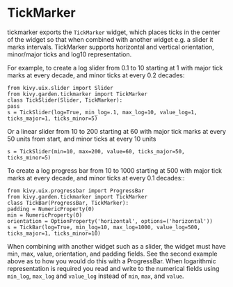 TickMarker
======

tickmarker exports the `TickMarker` widget, which places ticks in the center
of the widget so that when combined with another widget e.g. a slider it
marks intervals. TickMarker supports horizontal and vertical orientation,
minor/major ticks and log10 representation.

For example, to create a log slider from 0.1 to 10 starting at 1 with
major tick marks at every decade, and minor ticks at every 0.2 decades:

    from kivy.uix.slider import Slider
    from kivy.garden.tickmarker import TickMarker
    class TickSlider(Slider, TickMarker):
    pass
    s = TickSlider(log=True, min_log=.1, max_log=10, value_log=1,
    ticks_major=1, ticks_minor=5)

Or a linear slider from 10 to 200 starting at 60 with major tick marks at
every 50 units from start, and minor ticks at every 10 units

    s = TickSlider(min=10, max=200, value=60, ticks_major=50, ticks_minor=5)


To create a log progress bar from 10 to 1000 starting at 500 with major tick
marks at every decade, and minor ticks at every 0.1 decades::

    from kivy.uix.progressbar import ProgressBar
    from kivy.garden.tickmarker import TickMarker
    class TickBar(ProgressBar, TickMarker):
    padding = NumericProperty(0)
    min = NumericProperty(0)
    orientation = OptionProperty('horizontal', options=('horizontal'))
    s = TickBar(log=True, min_log=10, max_log=1000, value_log=500,
    ticks_major=1, ticks_minor=10)

When combining with another widget such as a slider, the widget must have
min, max, value, orientation, and padding fields. See the second example above
as to how you would do this with a ProgressBar. When logarithmic representation
is required you read and write to the numerical fields using `min_log`,
`max_log` and `value_log` instead of `min`, `max`, and `value`.
